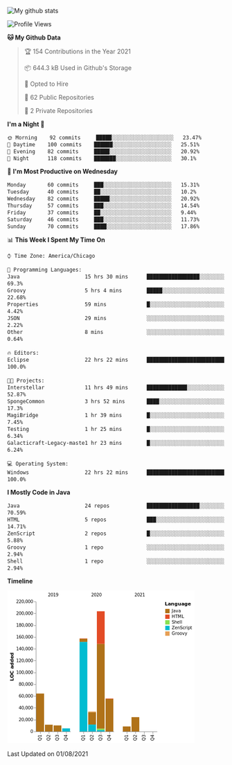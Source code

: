 ![My github stats](https://github-readme-stats.vercel.app/api?username=romvoid95&theme=gruvbox&include_all_commits=true&show_icons=true")

<!--START_SECTION:waka-->
![Profile Views](http://img.shields.io/badge/Profile%20Views-0-blue)

**🐱 My Github Data** 

> 🏆 154 Contributions in the Year 2021
 > 
> 📦 644.3 kB Used in Github's Storage 
 > 
> 💼 Opted to Hire
 > 
> 📜 62 Public Repositories 
 > 
> 🔑 2 Private Repositories  
 > 
**I'm a Night 🦉** 

```text
🌞 Morning    92 commits     █████░░░░░░░░░░░░░░░░░░░░   23.47% 
🌆 Daytime    100 commits    ██████░░░░░░░░░░░░░░░░░░░   25.51% 
🌃 Evening    82 commits     █████░░░░░░░░░░░░░░░░░░░░   20.92% 
🌙 Night      118 commits    ███████░░░░░░░░░░░░░░░░░░   30.1%

```
📅 **I'm Most Productive on Wednesday** 

```text
Monday       60 commits     ███░░░░░░░░░░░░░░░░░░░░░░   15.31% 
Tuesday      40 commits     ██░░░░░░░░░░░░░░░░░░░░░░░   10.2% 
Wednesday    82 commits     █████░░░░░░░░░░░░░░░░░░░░   20.92% 
Thursday     57 commits     ███░░░░░░░░░░░░░░░░░░░░░░   14.54% 
Friday       37 commits     ██░░░░░░░░░░░░░░░░░░░░░░░   9.44% 
Saturday     46 commits     ███░░░░░░░░░░░░░░░░░░░░░░   11.73% 
Sunday       70 commits     ████░░░░░░░░░░░░░░░░░░░░░   17.86%

```


📊 **This Week I Spent My Time On** 

```text
⌚︎ Time Zone: America/Chicago

💬 Programming Languages: 
Java                     15 hrs 30 mins      █████████████████░░░░░░░░   69.3% 
Groovy                   5 hrs 4 mins        █████░░░░░░░░░░░░░░░░░░░░   22.68% 
Properties               59 mins             █░░░░░░░░░░░░░░░░░░░░░░░░   4.42% 
JSON                     29 mins             ░░░░░░░░░░░░░░░░░░░░░░░░░   2.22% 
Other                    8 mins              ░░░░░░░░░░░░░░░░░░░░░░░░░   0.64%

🔥 Editors: 
Eclipse                  22 hrs 22 mins      █████████████████████████   100.0%

🐱‍💻 Projects: 
Interstellar             11 hrs 49 mins      █████████████░░░░░░░░░░░░   52.87% 
SpongeCommon             3 hrs 52 mins       ████░░░░░░░░░░░░░░░░░░░░░   17.3% 
MagiBridge               1 hr 39 mins        █░░░░░░░░░░░░░░░░░░░░░░░░   7.45% 
Testing                  1 hr 25 mins        █░░░░░░░░░░░░░░░░░░░░░░░░   6.34% 
Galacticraft-Legacy-maste1 hr 23 mins        █░░░░░░░░░░░░░░░░░░░░░░░░   6.24%

💻 Operating System: 
Windows                  22 hrs 22 mins      █████████████████████████   100.0%

```

**I Mostly Code in Java** 

```text
Java                     24 repos            █████████████████░░░░░░░░   70.59% 
HTML                     5 repos             ███░░░░░░░░░░░░░░░░░░░░░░   14.71% 
ZenScript                2 repos             █░░░░░░░░░░░░░░░░░░░░░░░░   5.88% 
Groovy                   1 repo              ░░░░░░░░░░░░░░░░░░░░░░░░░   2.94% 
Shell                    1 repo              ░░░░░░░░░░░░░░░░░░░░░░░░░   2.94%

```


**Timeline**

![Chart not found](https://raw.githubusercontent.com/ROMVoid95/ROMVoid95/master/charts/bar_graph.png) 


 Last Updated on 01/08/2021
<!--END_SECTION:waka-->
